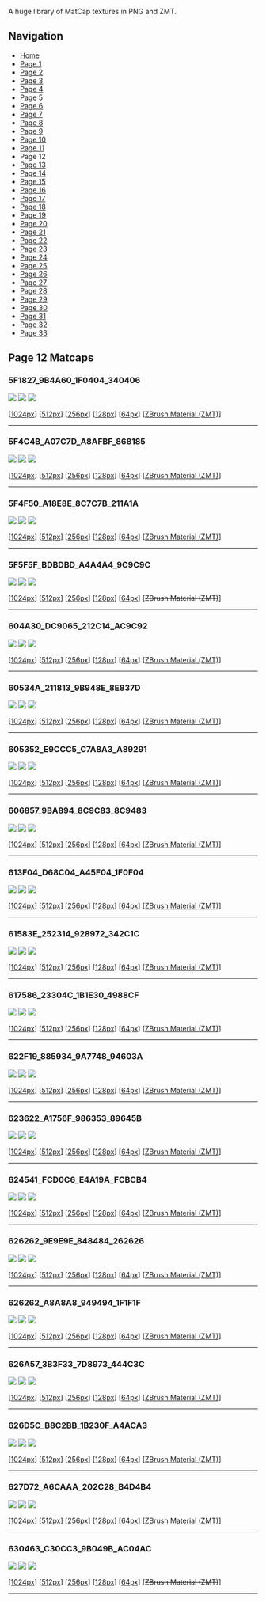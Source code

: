 A huge library of MatCap textures in PNG and ZMT.


## Navigation
* [Home](/)
* [Page 1](PAGE-1.md)
* [Page 2](PAGE-2.md)
* [Page 3](PAGE-3.md)
* [Page 4](PAGE-4.md)
* [Page 5](PAGE-5.md)
* [Page 6](PAGE-6.md)
* [Page 7](PAGE-7.md)
* [Page 8](PAGE-8.md)
* [Page 9](PAGE-9.md)
* [Page 10](PAGE-10.md)
* [Page 11](PAGE-11.md)
* Page 12
* [Page 13](PAGE-13.md)
* [Page 14](PAGE-14.md)
* [Page 15](PAGE-15.md)
* [Page 16](PAGE-16.md)
* [Page 17](PAGE-17.md)
* [Page 18](PAGE-18.md)
* [Page 19](PAGE-19.md)
* [Page 20](PAGE-20.md)
* [Page 21](PAGE-21.md)
* [Page 22](PAGE-22.md)
* [Page 23](PAGE-23.md)
* [Page 24](PAGE-24.md)
* [Page 25](PAGE-25.md)
* [Page 26](PAGE-26.md)
* [Page 27](PAGE-27.md)
* [Page 28](PAGE-28.md)
* [Page 29](PAGE-29.md)
* [Page 30](PAGE-30.md)
* [Page 31](PAGE-31.md)
* [Page 32](PAGE-32.md)
* [Page 33](PAGE-33.md)
## Page 12 Matcaps
### 5F1827_9B4A60_1F0404_340406
![](preview/5F1827_9B4A60_1F0404_340406-preview.png)
![](thumbnail/5F1827_9B4A60_1F0404_340406.jpg)
![](palette/5F1827_9B4A60_1F0404_340406-palette.png)

[[1024px](https://github.com/nidorx/matcaps/raw/master/1024/5F1827_9B4A60_1F0404_340406.png)]
[[512px](https://github.com/nidorx/matcaps/raw/master/512/5F1827_9B4A60_1F0404_340406-512px.png)]
[[256px](https://github.com/nidorx/matcaps/raw/master/256/5F1827_9B4A60_1F0404_340406-256px.png)]
[[128px](https://github.com/nidorx/matcaps/raw/master/128/5F1827_9B4A60_1F0404_340406-128px.png)]
[[64px](https://github.com/nidorx/matcaps/raw/master/64/5F1827_9B4A60_1F0404_340406-64px.png)]
[[ZBrush Material (ZMT)](https://github.com/nidorx/matcaps/raw/master/zmt/5F1827_9B4A60_1F0404_340406.zmt)]

---
### 5F4C4B_A07C7D_A8AFBF_868185
![](preview/5F4C4B_A07C7D_A8AFBF_868185-preview.png)
![](thumbnail/5F4C4B_A07C7D_A8AFBF_868185.jpg)
![](palette/5F4C4B_A07C7D_A8AFBF_868185-palette.png)

[[1024px](https://github.com/nidorx/matcaps/raw/master/1024/5F4C4B_A07C7D_A8AFBF_868185.png)]
[[512px](https://github.com/nidorx/matcaps/raw/master/512/5F4C4B_A07C7D_A8AFBF_868185-512px.png)]
[[256px](https://github.com/nidorx/matcaps/raw/master/256/5F4C4B_A07C7D_A8AFBF_868185-256px.png)]
[[128px](https://github.com/nidorx/matcaps/raw/master/128/5F4C4B_A07C7D_A8AFBF_868185-128px.png)]
[[64px](https://github.com/nidorx/matcaps/raw/master/64/5F4C4B_A07C7D_A8AFBF_868185-64px.png)]
[[ZBrush Material (ZMT)](https://github.com/nidorx/matcaps/raw/master/zmt/5F4C4B_A07C7D_A8AFBF_868185.zmt)]

---
### 5F4F50_A18E8E_8C7C7B_211A1A
![](preview/5F4F50_A18E8E_8C7C7B_211A1A-preview.png)
![](thumbnail/5F4F50_A18E8E_8C7C7B_211A1A.jpg)
![](palette/5F4F50_A18E8E_8C7C7B_211A1A-palette.png)

[[1024px](https://github.com/nidorx/matcaps/raw/master/1024/5F4F50_A18E8E_8C7C7B_211A1A.png)]
[[512px](https://github.com/nidorx/matcaps/raw/master/512/5F4F50_A18E8E_8C7C7B_211A1A-512px.png)]
[[256px](https://github.com/nidorx/matcaps/raw/master/256/5F4F50_A18E8E_8C7C7B_211A1A-256px.png)]
[[128px](https://github.com/nidorx/matcaps/raw/master/128/5F4F50_A18E8E_8C7C7B_211A1A-128px.png)]
[[64px](https://github.com/nidorx/matcaps/raw/master/64/5F4F50_A18E8E_8C7C7B_211A1A-64px.png)]
[[ZBrush Material (ZMT)](https://github.com/nidorx/matcaps/raw/master/zmt/5F4F50_A18E8E_8C7C7B_211A1A.zmt)]

---
### 5F5F5F_BDBDBD_A4A4A4_9C9C9C
![](preview/5F5F5F_BDBDBD_A4A4A4_9C9C9C-preview.png)
![](thumbnail/5F5F5F_BDBDBD_A4A4A4_9C9C9C.jpg)
![](palette/5F5F5F_BDBDBD_A4A4A4_9C9C9C-palette.png)

[[1024px](https://github.com/nidorx/matcaps/raw/master/1024/5F5F5F_BDBDBD_A4A4A4_9C9C9C.png)]
[[512px](https://github.com/nidorx/matcaps/raw/master/512/5F5F5F_BDBDBD_A4A4A4_9C9C9C-512px.png)]
[[256px](https://github.com/nidorx/matcaps/raw/master/256/5F5F5F_BDBDBD_A4A4A4_9C9C9C-256px.png)]
[[128px](https://github.com/nidorx/matcaps/raw/master/128/5F5F5F_BDBDBD_A4A4A4_9C9C9C-128px.png)]
[[64px](https://github.com/nidorx/matcaps/raw/master/64/5F5F5F_BDBDBD_A4A4A4_9C9C9C-64px.png)]
[~~ZBrush Material (ZMT)~~]

---
### 604A30_DC9065_212C14_AC9C92
![](preview/604A30_DC9065_212C14_AC9C92-preview.png)
![](thumbnail/604A30_DC9065_212C14_AC9C92.jpg)
![](palette/604A30_DC9065_212C14_AC9C92-palette.png)

[[1024px](https://github.com/nidorx/matcaps/raw/master/1024/604A30_DC9065_212C14_AC9C92.png)]
[[512px](https://github.com/nidorx/matcaps/raw/master/512/604A30_DC9065_212C14_AC9C92-512px.png)]
[[256px](https://github.com/nidorx/matcaps/raw/master/256/604A30_DC9065_212C14_AC9C92-256px.png)]
[[128px](https://github.com/nidorx/matcaps/raw/master/128/604A30_DC9065_212C14_AC9C92-128px.png)]
[[64px](https://github.com/nidorx/matcaps/raw/master/64/604A30_DC9065_212C14_AC9C92-64px.png)]
[[ZBrush Material (ZMT)](https://github.com/nidorx/matcaps/raw/master/zmt/604A30_DC9065_212C14_AC9C92.zmt)]

---
### 60534A_211813_9B948E_8E837D
![](preview/60534A_211813_9B948E_8E837D-preview.png)
![](thumbnail/60534A_211813_9B948E_8E837D.jpg)
![](palette/60534A_211813_9B948E_8E837D-palette.png)

[[1024px](https://github.com/nidorx/matcaps/raw/master/1024/60534A_211813_9B948E_8E837D.png)]
[[512px](https://github.com/nidorx/matcaps/raw/master/512/60534A_211813_9B948E_8E837D-512px.png)]
[[256px](https://github.com/nidorx/matcaps/raw/master/256/60534A_211813_9B948E_8E837D-256px.png)]
[[128px](https://github.com/nidorx/matcaps/raw/master/128/60534A_211813_9B948E_8E837D-128px.png)]
[[64px](https://github.com/nidorx/matcaps/raw/master/64/60534A_211813_9B948E_8E837D-64px.png)]
[[ZBrush Material (ZMT)](https://github.com/nidorx/matcaps/raw/master/zmt/60534A_211813_9B948E_8E837D.zmt)]

---
### 605352_E9CCC5_C7A8A3_A89291
![](preview/605352_E9CCC5_C7A8A3_A89291-preview.png)
![](thumbnail/605352_E9CCC5_C7A8A3_A89291.jpg)
![](palette/605352_E9CCC5_C7A8A3_A89291-palette.png)

[[1024px](https://github.com/nidorx/matcaps/raw/master/1024/605352_E9CCC5_C7A8A3_A89291.png)]
[[512px](https://github.com/nidorx/matcaps/raw/master/512/605352_E9CCC5_C7A8A3_A89291-512px.png)]
[[256px](https://github.com/nidorx/matcaps/raw/master/256/605352_E9CCC5_C7A8A3_A89291-256px.png)]
[[128px](https://github.com/nidorx/matcaps/raw/master/128/605352_E9CCC5_C7A8A3_A89291-128px.png)]
[[64px](https://github.com/nidorx/matcaps/raw/master/64/605352_E9CCC5_C7A8A3_A89291-64px.png)]
[[ZBrush Material (ZMT)](https://github.com/nidorx/matcaps/raw/master/zmt/605352_E9CCC5_C7A8A3_A89291.zmt)]

---
### 606857_9BA894_8C9C83_8C9483
![](preview/606857_9BA894_8C9C83_8C9483-preview.png)
![](thumbnail/606857_9BA894_8C9C83_8C9483.jpg)
![](palette/606857_9BA894_8C9C83_8C9483-palette.png)

[[1024px](https://github.com/nidorx/matcaps/raw/master/1024/606857_9BA894_8C9C83_8C9483.png)]
[[512px](https://github.com/nidorx/matcaps/raw/master/512/606857_9BA894_8C9C83_8C9483-512px.png)]
[[256px](https://github.com/nidorx/matcaps/raw/master/256/606857_9BA894_8C9C83_8C9483-256px.png)]
[[128px](https://github.com/nidorx/matcaps/raw/master/128/606857_9BA894_8C9C83_8C9483-128px.png)]
[[64px](https://github.com/nidorx/matcaps/raw/master/64/606857_9BA894_8C9C83_8C9483-64px.png)]
[[ZBrush Material (ZMT)](https://github.com/nidorx/matcaps/raw/master/zmt/606857_9BA894_8C9C83_8C9483.zmt)]

---
### 613F04_D68C04_A45F04_1F0F04
![](preview/613F04_D68C04_A45F04_1F0F04-preview.png)
![](thumbnail/613F04_D68C04_A45F04_1F0F04.jpg)
![](palette/613F04_D68C04_A45F04_1F0F04-palette.png)

[[1024px](https://github.com/nidorx/matcaps/raw/master/1024/613F04_D68C04_A45F04_1F0F04.png)]
[[512px](https://github.com/nidorx/matcaps/raw/master/512/613F04_D68C04_A45F04_1F0F04-512px.png)]
[[256px](https://github.com/nidorx/matcaps/raw/master/256/613F04_D68C04_A45F04_1F0F04-256px.png)]
[[128px](https://github.com/nidorx/matcaps/raw/master/128/613F04_D68C04_A45F04_1F0F04-128px.png)]
[[64px](https://github.com/nidorx/matcaps/raw/master/64/613F04_D68C04_A45F04_1F0F04-64px.png)]
[[ZBrush Material (ZMT)](https://github.com/nidorx/matcaps/raw/master/zmt/613F04_D68C04_A45F04_1F0F04.zmt)]

---
### 61583E_252314_928972_342C1C
![](preview/61583E_252314_928972_342C1C-preview.png)
![](thumbnail/61583E_252314_928972_342C1C.jpg)
![](palette/61583E_252314_928972_342C1C-palette.png)

[[1024px](https://github.com/nidorx/matcaps/raw/master/1024/61583E_252314_928972_342C1C.png)]
[[512px](https://github.com/nidorx/matcaps/raw/master/512/61583E_252314_928972_342C1C-512px.png)]
[[256px](https://github.com/nidorx/matcaps/raw/master/256/61583E_252314_928972_342C1C-256px.png)]
[[128px](https://github.com/nidorx/matcaps/raw/master/128/61583E_252314_928972_342C1C-128px.png)]
[[64px](https://github.com/nidorx/matcaps/raw/master/64/61583E_252314_928972_342C1C-64px.png)]
[[ZBrush Material (ZMT)](https://github.com/nidorx/matcaps/raw/master/zmt/61583E_252314_928972_342C1C.zmt)]

---
### 617586_23304C_1B1E30_4988CF
![](preview/617586_23304C_1B1E30_4988CF-preview.png)
![](thumbnail/617586_23304C_1B1E30_4988CF.jpg)
![](palette/617586_23304C_1B1E30_4988CF-palette.png)

[[1024px](https://github.com/nidorx/matcaps/raw/master/1024/617586_23304C_1B1E30_4988CF.png)]
[[512px](https://github.com/nidorx/matcaps/raw/master/512/617586_23304C_1B1E30_4988CF-512px.png)]
[[256px](https://github.com/nidorx/matcaps/raw/master/256/617586_23304C_1B1E30_4988CF-256px.png)]
[[128px](https://github.com/nidorx/matcaps/raw/master/128/617586_23304C_1B1E30_4988CF-128px.png)]
[[64px](https://github.com/nidorx/matcaps/raw/master/64/617586_23304C_1B1E30_4988CF-64px.png)]
[[ZBrush Material (ZMT)](https://github.com/nidorx/matcaps/raw/master/zmt/617586_23304C_1B1E30_4988CF.zmt)]

---
### 622F19_885934_9A7748_94603A
![](preview/622F19_885934_9A7748_94603A-preview.png)
![](thumbnail/622F19_885934_9A7748_94603A.jpg)
![](palette/622F19_885934_9A7748_94603A-palette.png)

[[1024px](https://github.com/nidorx/matcaps/raw/master/1024/622F19_885934_9A7748_94603A.png)]
[[512px](https://github.com/nidorx/matcaps/raw/master/512/622F19_885934_9A7748_94603A-512px.png)]
[[256px](https://github.com/nidorx/matcaps/raw/master/256/622F19_885934_9A7748_94603A-256px.png)]
[[128px](https://github.com/nidorx/matcaps/raw/master/128/622F19_885934_9A7748_94603A-128px.png)]
[[64px](https://github.com/nidorx/matcaps/raw/master/64/622F19_885934_9A7748_94603A-64px.png)]
[[ZBrush Material (ZMT)](https://github.com/nidorx/matcaps/raw/master/zmt/622F19_885934_9A7748_94603A.zmt)]

---
### 623622_A1756F_986353_89645B
![](preview/623622_A1756F_986353_89645B-preview.png)
![](thumbnail/623622_A1756F_986353_89645B.jpg)
![](palette/623622_A1756F_986353_89645B-palette.png)

[[1024px](https://github.com/nidorx/matcaps/raw/master/1024/623622_A1756F_986353_89645B.png)]
[[512px](https://github.com/nidorx/matcaps/raw/master/512/623622_A1756F_986353_89645B-512px.png)]
[[256px](https://github.com/nidorx/matcaps/raw/master/256/623622_A1756F_986353_89645B-256px.png)]
[[128px](https://github.com/nidorx/matcaps/raw/master/128/623622_A1756F_986353_89645B-128px.png)]
[[64px](https://github.com/nidorx/matcaps/raw/master/64/623622_A1756F_986353_89645B-64px.png)]
[[ZBrush Material (ZMT)](https://github.com/nidorx/matcaps/raw/master/zmt/623622_A1756F_986353_89645B.zmt)]

---
### 624541_FCD0C6_E4A19A_FCBCB4
![](preview/624541_FCD0C6_E4A19A_FCBCB4-preview.png)
![](thumbnail/624541_FCD0C6_E4A19A_FCBCB4.jpg)
![](palette/624541_FCD0C6_E4A19A_FCBCB4-palette.png)

[[1024px](https://github.com/nidorx/matcaps/raw/master/1024/624541_FCD0C6_E4A19A_FCBCB4.png)]
[[512px](https://github.com/nidorx/matcaps/raw/master/512/624541_FCD0C6_E4A19A_FCBCB4-512px.png)]
[[256px](https://github.com/nidorx/matcaps/raw/master/256/624541_FCD0C6_E4A19A_FCBCB4-256px.png)]
[[128px](https://github.com/nidorx/matcaps/raw/master/128/624541_FCD0C6_E4A19A_FCBCB4-128px.png)]
[[64px](https://github.com/nidorx/matcaps/raw/master/64/624541_FCD0C6_E4A19A_FCBCB4-64px.png)]
[[ZBrush Material (ZMT)](https://github.com/nidorx/matcaps/raw/master/zmt/624541_FCD0C6_E4A19A_FCBCB4.zmt)]

---
### 626262_9E9E9E_848484_262626
![](preview/626262_9E9E9E_848484_262626-preview.png)
![](thumbnail/626262_9E9E9E_848484_262626.jpg)
![](palette/626262_9E9E9E_848484_262626-palette.png)

[[1024px](https://github.com/nidorx/matcaps/raw/master/1024/626262_9E9E9E_848484_262626.png)]
[[512px](https://github.com/nidorx/matcaps/raw/master/512/626262_9E9E9E_848484_262626-512px.png)]
[[256px](https://github.com/nidorx/matcaps/raw/master/256/626262_9E9E9E_848484_262626-256px.png)]
[[128px](https://github.com/nidorx/matcaps/raw/master/128/626262_9E9E9E_848484_262626-128px.png)]
[[64px](https://github.com/nidorx/matcaps/raw/master/64/626262_9E9E9E_848484_262626-64px.png)]
[[ZBrush Material (ZMT)](https://github.com/nidorx/matcaps/raw/master/zmt/626262_9E9E9E_848484_262626.zmt)]

---
### 626262_A8A8A8_949494_1F1F1F
![](preview/626262_A8A8A8_949494_1F1F1F-preview.png)
![](thumbnail/626262_A8A8A8_949494_1F1F1F.jpg)
![](palette/626262_A8A8A8_949494_1F1F1F-palette.png)

[[1024px](https://github.com/nidorx/matcaps/raw/master/1024/626262_A8A8A8_949494_1F1F1F.png)]
[[512px](https://github.com/nidorx/matcaps/raw/master/512/626262_A8A8A8_949494_1F1F1F-512px.png)]
[[256px](https://github.com/nidorx/matcaps/raw/master/256/626262_A8A8A8_949494_1F1F1F-256px.png)]
[[128px](https://github.com/nidorx/matcaps/raw/master/128/626262_A8A8A8_949494_1F1F1F-128px.png)]
[[64px](https://github.com/nidorx/matcaps/raw/master/64/626262_A8A8A8_949494_1F1F1F-64px.png)]
[[ZBrush Material (ZMT)](https://github.com/nidorx/matcaps/raw/master/zmt/626262_A8A8A8_949494_1F1F1F.zmt)]

---
### 626A57_3B3F33_7D8973_444C3C
![](preview/626A57_3B3F33_7D8973_444C3C-preview.png)
![](thumbnail/626A57_3B3F33_7D8973_444C3C.jpg)
![](palette/626A57_3B3F33_7D8973_444C3C-palette.png)

[[1024px](https://github.com/nidorx/matcaps/raw/master/1024/626A57_3B3F33_7D8973_444C3C.png)]
[[512px](https://github.com/nidorx/matcaps/raw/master/512/626A57_3B3F33_7D8973_444C3C-512px.png)]
[[256px](https://github.com/nidorx/matcaps/raw/master/256/626A57_3B3F33_7D8973_444C3C-256px.png)]
[[128px](https://github.com/nidorx/matcaps/raw/master/128/626A57_3B3F33_7D8973_444C3C-128px.png)]
[[64px](https://github.com/nidorx/matcaps/raw/master/64/626A57_3B3F33_7D8973_444C3C-64px.png)]
[[ZBrush Material (ZMT)](https://github.com/nidorx/matcaps/raw/master/zmt/626A57_3B3F33_7D8973_444C3C.zmt)]

---
### 626D5C_B8C2BB_1B230F_A4ACA3
![](preview/626D5C_B8C2BB_1B230F_A4ACA3-preview.png)
![](thumbnail/626D5C_B8C2BB_1B230F_A4ACA3.jpg)
![](palette/626D5C_B8C2BB_1B230F_A4ACA3-palette.png)

[[1024px](https://github.com/nidorx/matcaps/raw/master/1024/626D5C_B8C2BB_1B230F_A4ACA3.png)]
[[512px](https://github.com/nidorx/matcaps/raw/master/512/626D5C_B8C2BB_1B230F_A4ACA3-512px.png)]
[[256px](https://github.com/nidorx/matcaps/raw/master/256/626D5C_B8C2BB_1B230F_A4ACA3-256px.png)]
[[128px](https://github.com/nidorx/matcaps/raw/master/128/626D5C_B8C2BB_1B230F_A4ACA3-128px.png)]
[[64px](https://github.com/nidorx/matcaps/raw/master/64/626D5C_B8C2BB_1B230F_A4ACA3-64px.png)]
[[ZBrush Material (ZMT)](https://github.com/nidorx/matcaps/raw/master/zmt/626D5C_B8C2BB_1B230F_A4ACA3.zmt)]

---
### 627D72_A6CAAA_202C28_B4D4B4
![](preview/627D72_A6CAAA_202C28_B4D4B4-preview.png)
![](thumbnail/627D72_A6CAAA_202C28_B4D4B4.jpg)
![](palette/627D72_A6CAAA_202C28_B4D4B4-palette.png)

[[1024px](https://github.com/nidorx/matcaps/raw/master/1024/627D72_A6CAAA_202C28_B4D4B4.png)]
[[512px](https://github.com/nidorx/matcaps/raw/master/512/627D72_A6CAAA_202C28_B4D4B4-512px.png)]
[[256px](https://github.com/nidorx/matcaps/raw/master/256/627D72_A6CAAA_202C28_B4D4B4-256px.png)]
[[128px](https://github.com/nidorx/matcaps/raw/master/128/627D72_A6CAAA_202C28_B4D4B4-128px.png)]
[[64px](https://github.com/nidorx/matcaps/raw/master/64/627D72_A6CAAA_202C28_B4D4B4-64px.png)]
[[ZBrush Material (ZMT)](https://github.com/nidorx/matcaps/raw/master/zmt/627D72_A6CAAA_202C28_B4D4B4.zmt)]

---
### 630463_C30CC3_9B049B_AC04AC
![](preview/630463_C30CC3_9B049B_AC04AC-preview.png)
![](thumbnail/630463_C30CC3_9B049B_AC04AC.jpg)
![](palette/630463_C30CC3_9B049B_AC04AC-palette.png)

[[1024px](https://github.com/nidorx/matcaps/raw/master/1024/630463_C30CC3_9B049B_AC04AC.png)]
[[512px](https://github.com/nidorx/matcaps/raw/master/512/630463_C30CC3_9B049B_AC04AC-512px.png)]
[[256px](https://github.com/nidorx/matcaps/raw/master/256/630463_C30CC3_9B049B_AC04AC-256px.png)]
[[128px](https://github.com/nidorx/matcaps/raw/master/128/630463_C30CC3_9B049B_AC04AC-128px.png)]
[[64px](https://github.com/nidorx/matcaps/raw/master/64/630463_C30CC3_9B049B_AC04AC-64px.png)]
[~~ZBrush Material (ZMT)~~]

---